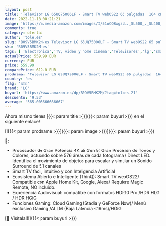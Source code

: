 ```yaml
---
layout: post
title: 'Televisor LG 65UQ75006LF - Smart TV webOS22 65 pulgadas  164 cm  4K UHD  Procesador de Gran Potencia 4K a5 Gen 5  compatible con formatos HDR 10  HLG y HGiG'
date: 2022-11-18 00:21:21
image: 'https://m.media-amazon.com/images/I/51oCQBxgzoL._SL500_._SL400_.jpg'
comments: true
category: ofertas
author: 'tole.es'
slug: 'B09V5BMK2M-es Televisor LG 65UQ75006LF - Smart TV webOS22 65 pulgadas...'
sku: 'B09V5BMK2M-es'
tags: [ 'Electrónica','TV, vídeo y home cinema','Televisores','lg','smart','televisor','tv','🇪🇸', ]
actualPrice: 559.99 EUR
currency: EUR
price: 559.99
comparePrice: 619.0 EUR
prodname: 'Televisor LG 65UQ75006LF - Smart TV webOS22 65 pulgadas  164 cm  4K UHD  Procesador de Gran Potencia 4K a5 Gen 5  compatible con formatos HDR 10  HLG y HGiG'
country: 'es'
flag: '🇪🇸'
brand: 'LG'
buyurl: 'https://www.amazon.es/dp/B09V5BMK2M/?tag=tolees-21'
descuento: '9.53'
average: '565.006666666667'
---
```


Ahora mismo tienes [{{< param title >}}]({{< param buyurl >}}) en el siguiente enlace!

[![{{< param prodname >}}]({{< param image >}})]({{< param buyurl >}})

🔎:

- Procesador de Gran Potencia 4K a5 Gen 5: Gran Precisión de Tonos y Colores, actuando sobre 576 áreas de cada fotograma / Direct LED. Identifica el movimiento de objetos para escalar y simular un Sonido Surround de 5.1 canales
- Smart TV fácil, intuitivo y con Inteligencia Artificial
- Ecosistema Abierto e Inteligente (ThinQ): Smart TV webOS22/ Compatible con Apple Home Kit, Google, Alexa/ Requiere Magic Remote, NO incluido.
- Experiencia Audiovisual: compatible con formatos HDR10 Pro /HDR HLG / HDR HGiG
- Funciones Gaming: Cloud Gaming (Stadia y GeForce Now)/ Menú exclusivo Gaming /ALLM (Baja Latencia <19ms)/HGiG

[🛒 Visítala!!!]({{< param buyurl >}})
